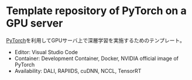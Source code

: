 # Template repository of PyTorch on a GPU server

[PyTorch](https://pytorch.org/)を利用してGPUサーバ上で深層学習を実施するためのテンプレート。

- Editor: Visual Studio Code
- Container: Development Container, Docker, NVIDIA official image of PyTorch
- Availability: DALI, RAPIIDS, cuDNN, NCCL, TensorRT
